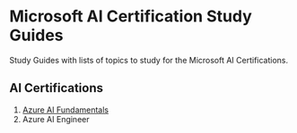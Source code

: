 # Microsoft AI Certification Study Guides
Study Guides with lists of topics to study for the Microsoft AI Certifications.

## AI Certifications
1. [Azure AI Fundamentals](https://learn.microsoft.com/en-us/credentials/certifications/azure-ai-fundamentals/)
2. Azure AI Engineer
